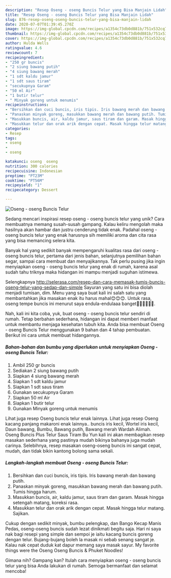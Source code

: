 ```yaml
---
description: "Resep Oseng - oseng Buncis Telur yang Bisa Manjain Lidah"
title: "Resep Oseng - oseng Buncis Telur yang Bisa Manjain Lidah"
slug: 876-resep-oseng-oseng-buncis-telur-yang-bisa-manjain-lidah
date: 2020-07-07T01:39:45.270Z
image: https://img-global.cpcdn.com/recipes/a1354c73db0d881b/751x532cq70/oseng-oseng-buncis-telur-foto-resep-utama.jpg
thumbnail: https://img-global.cpcdn.com/recipes/a1354c73db0d881b/751x532cq70/oseng-oseng-buncis-telur-foto-resep-utama.jpg
cover: https://img-global.cpcdn.com/recipes/a1354c73db0d881b/751x532cq70/oseng-oseng-buncis-telur-foto-resep-utama.jpg
author: Hulda Wells
ratingvalue: 4.6
reviewcount: 7
recipeingredient:
- "250 gr buncis"
- "2 siung bawang putih"
- "4 siung bawang merah"
- "1 sdt kaldu jamur"
- "1 sdt saus tiram"
- "secukupnya Garam"
- "50 ml Air"
- "1 butir telur"
- " Minyak goreng untuk menumis"
recipeinstructions:
- "Bersihkan dan cuci buncis, iris tipis. Iris bawang merah dan bawang putih."
- "Panaskan minyak goreng, masukkan bawang merah dan bawang putih. Tumis hingga harum."
- "Masukkan buncis, air, kaldu jamur, saus tiram dan garam. Masak hingga setengah matang, koreksi rasa."
- "Masukkan telur dan orak arik dengan cepat. Masak hingga telur matang. Sajikan."
categories:
- Resep
tags:
- oseng
- 
- oseng

katakunci: oseng  oseng 
nutrition: 300 calories
recipecuisine: Indonesian
preptime: "PT23M"
cooktime: "PT56M"
recipeyield: "1"
recipecategory: Dessert

---
```



![Oseng - oseng Buncis Telur](https://img-global.cpcdn.com/recipes/a1354c73db0d881b/751x532cq70/oseng-oseng-buncis-telur-foto-resep-utama.jpg)

Sedang mencari inspirasi resep oseng - oseng buncis telur yang unik? Cara membuatnya memang susah-susah gampang. Kalau keliru mengolah maka hasilnya akan hambar dan justru cenderung tidak enak. Padahal oseng - oseng buncis telur yang enak harusnya sih memiliki aroma dan cita rasa yang bisa memancing selera kita.

Banyak hal yang sedikit banyak mempengaruhi kualitas rasa dari oseng - oseng buncis telur, pertama dari jenis bahan, selanjutnya pemilihan bahan segar, sampai cara membuat dan menyajikannya. Tak perlu pusing jika ingin menyiapkan oseng - oseng buncis telur yang enak di rumah, karena asal sudah tahu triknya maka hidangan ini mampu menjadi suguhan istimewa.

Selengkapnya http://selerasa.com/resep-dan-cara-memasak-tumis-buncis-oseng-telur-yang-sedap-dan-simple Sayuran yang satu ini bisa diolah menjadi tumisan, dim. Menu yang saya buat kali ini salah satu yang membantahkan jika masakan enak itu harus mahal😊😊😊. Untuk rasa, oseng tempe buncis ini menurut saya endula-endulaaa banget🤤🤤🤤😍😍😍.


Nah, kali ini kita coba, yuk, buat oseng - oseng buncis telur sendiri di rumah. Tetap berbahan sederhana, hidangan ini dapat memberi manfaat untuk membantu menjaga kesehatan tubuh kita. Anda bisa membuat Oseng - oseng Buncis Telur menggunakan 9 bahan dan 4 tahap pembuatan. Berikut ini cara untuk membuat hidangannya.

<!--inarticleads1-->

##### Bahan-bahan dan bumbu yang diperlukan untuk menyiapkan Oseng - oseng Buncis Telur:

1. Ambil 250 gr buncis
1. Sediakan 2 siung bawang putih
1. Siapkan 4 siung bawang merah
1. Siapkan 1 sdt kaldu jamur
1. Siapkan 1 sdt saus tiram
1. Gunakan secukupnya Garam
1. Siapkan 50 ml Air
1. Siapkan 1 butir telur
1. Gunakan  Minyak goreng untuk menumis


Lihat juga resep Oseng buncis telur enak lainnya. Lihat juga resep Oseng kacang panjang makaroni enak lainnya.. buncis iris kecil, Wortel iris kecil, Daun bawang, Bumbu, Bawang putih, Bawang merah Wardah Alimah. Oseng Buncis Plus Telur Saus Tiram Bu Yun kali ini akan membagikan resep masakan sederhana yang pastinya mudah bikinya bahanya juga mudah carinya. Selebihnya, resep masakan oseng-oseng buncis ini sangat cepat, mudah, dan tidak bikin kantong bolong sama sekali. 

<!--inarticleads2-->

##### Langkah-langkah membuat Oseng - oseng Buncis Telur:

1. Bersihkan dan cuci buncis, iris tipis. Iris bawang merah dan bawang putih.
1. Panaskan minyak goreng, masukkan bawang merah dan bawang putih. Tumis hingga harum.
1. Masukkan buncis, air, kaldu jamur, saus tiram dan garam. Masak hingga setengah matang, koreksi rasa.
1. Masukkan telur dan orak arik dengan cepat. Masak hingga telur matang. Sajikan.


Cukup dengan sedikit minyak, bumbu pelengkap, dan Bango Kecap Manis Pedas, oseng-oseng buncis sudah lezat dinikmati begitu saja. Hari ni saya nak bagi resepi yang simple dan sempoi je iaitu kacang buncis goreng dengan telur. Bujang-bujang boleh la masak ni sebab senang sangat je. Kalau nak cepat duduk kat dapur memang saya masak sayur. My favorite things were the Oseng Oseng Buncis &amp; Phuket Noodles! 

Gimana nih? Gampang kan? Itulah cara menyiapkan oseng - oseng buncis telur yang bisa Anda lakukan di rumah. Semoga bermanfaat dan selamat mencoba!
